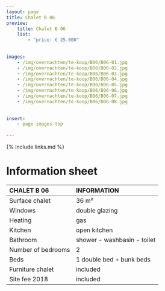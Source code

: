```yaml
---
layout: page
title: Chalet B 06
preview: 
    title: Chalet B 06
    list:
        - "price: € 25.000"
        
        
images:
    - /img/overnachten/te-koop/B06/B06-01.jpg
    - /img/overnachten/te-koop/B06/B06-02.jpg
    - /img/overnachten/te-koop/B06/B06-03.jpg
    - /img/overnachten/te-koop/B06/B06-04.jpg
    - /img/overnachten/te-koop/B06/B06-05.jpg
    - /img/overnachten/te-koop/B06/B06-06.jpg
    - /img/overnachten/te-koop/B06/B06-07.jpg
    - /img/overnachten/te-koop/B06/B06-08.jpg
    
    
insert:
    - page-images-top
    
---
```


{% include links.md %}



# Information sheet

CHALET B 06                | INFORMATION       | 
:---------------------------|:------------|
Surface chalet          | 36 m²
Windows                       |double glazing
Heating          | gas
Kitchen                     |open kitchen
Bathroom                   |shower - washbasin - toilet
Number of bedrooms         |2
Beds            |1 double bed + bunk beds
Furniture chalet             |included
Site fee 2018  |included
